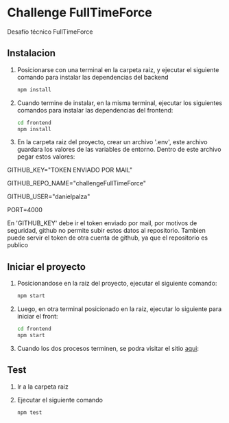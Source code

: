 # Challenge FullTimeForce

Desafío técnico FullTimeForce


## Instalacion
 
1. Posicionarse con una terminal en la carpeta raiz, y ejecutar el siguiente comando para instalar las dependencias del backend


    ```bash
    npm install

2. Cuando termine de instalar, en la misma terminal, ejecutar los siguientes comandos para instalar las dependencias del frontend:

    ```bash
    cd frontend
    npm install

3. En la carpeta raiz del proyecto, crear un archivo '.env', este archivo guardara los valores de las variables de entorno. Dentro de este archivo pegar estos valores:

GITHUB_KEY="TOKEN ENVIADO POR MAIL"  

GITHUB_REPO_NAME="challengeFullTimeForce" 

GITHUB_USER="danielpalza"

PORT=4000

En 'GITHUB_KEY' debe ir el token enviado por mail, por motivos de seguridad, github no permite subir estos datos al repositorio. Tambien puede servir el token de otra cuenta de github, ya que el repositorio es publico

## Iniciar el proyecto
1. Posicionandose en la raiz del proyecto, ejecutar el siguiente comando:
     
    ```bash
    npm start

2. Luego, en otra terminal posicionado en la raiz, ejecutar lo siguiente para iniciar el front:
   
    ```bash
    cd frontend
    npm start

3. Cuando los dos procesos terminen, se podra visitar el sitio [aqui](http://localhost:4200/): 

## Test
1. Ir a la carpeta raiz
2. Ejecutar el siguiente comando
 
    ```bash
    npm test